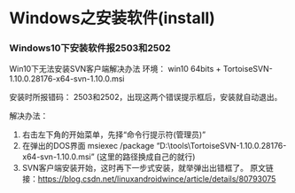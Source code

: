 # Windows之安装软件(install)

### Windows10下安装软件报2503和2502
Win10下无法安装SVN客户端解决办法
环境：
win10 64bits + TortoiseSVN-1.10.0.28176-x64-svn-1.10.0.msi

安装时所报错码：
2503和2502，出现这两个错误提示框后，安装就自动退出。

解决办法：

1. 右击左下角的开始菜单，先择“命令行提示符(管理员)”
2. 在弹出的DOS界面
   msiexec /package “D:\tools\TortoiseSVN-1.10.0.28176-x64-svn-1.10.0.msi” (这里的路径换成自己的就行)
3. SVN客户端安装开始，这时再下一步式安装，就举弹出出错框了。 
   原文链接：https://blog.csdn.net/linuxandroidwince/article/details/80793075

